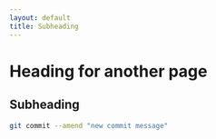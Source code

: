 ```yaml
---
layout: default
title: Subheading
---
```


# Heading for another page

## Subheading

```bash
git commit --amend "new commit message"
```

